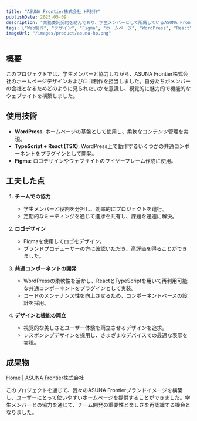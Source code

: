 ```yaml
---
title: "ASUNA Frontier株式会社 HP制作"
publishDate: 2025-05-09 
description: "業務委託契約を結んでおり、学生メンバーとして所属しているASUNA Frontier株式会社のHP制作"
tags: ["Web制作", "デザイン", "Figma", "ホームページ", "WordPress", "React"]
imageUrl: "/images/product/asuna-hp.png"
---
```


## 概要

このプロジェクトでは、学生メンバーと協力しながら、ASUNA Frontier株式会社のホームページデザインおよびロゴ制作を担当しました。自分たちがメンバーの会社となるためどのように見られたいかを意識し、視覚的に魅力的で機能的なウェブサイトを構築しました。

## 使用技術

* **WordPress**: ホームページの基盤として使用し、柔軟なコンテンツ管理を実現。
* **TypeScript + React (TSX)**: WordPress上で動作するいくつかの共通コンポーネントをプラグインとして開発。
* **Figma**: ロゴデザインやウェブサイトのワイヤーフレーム作成に使用。

## 工夫した点

1. **チームでの協力**
   - 学生メンバーと役割を分担し、効率的にプロジェクトを進行。
   - 定期的なミーティングを通じて進捗を共有し、課題を迅速に解決。

2. **ロゴデザイン**
   - Figmaを使用してロゴをデザイン。
   - ブランドプロデューサーの方に確認いただき、高評価を得ることができました。

3. **共通コンポーネントの開発**
   - WordPressの柔軟性を活かし、ReactとTypeScriptを用いて再利用可能な共通コンポーネントをプラグインとして実装。
   - コードのメンテナンス性を向上させるため、コンポーネントベースの設計を採用。

4. **デザインと機能の両立**
   - 視覚的な美しさとユーザー体験を両立させるデザインを追求。
   - レスポンシブデザインを採用し、さまざまなデバイスでの最適な表示を実現。

## 成果物
[Home | ASUNA Frontier株式会社](https://www.asuna-ac.net/)

このプロジェクトを通じて、我々のASUNA Frontierブランドイメージを構築し、ユーザーにとって使いやすいホームページを提供することができました。学生メンバーとの協力を通じて、チーム開発の重要性と楽しさを再認識する機会となりました。

